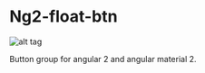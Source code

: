 # Ng2-float-btn

![alt tag](https://raw.githubusercontent.com/baronchen/ng2-float-btn/master/screenshot.gif)

Button group for angular 2 and angular material 2. 


